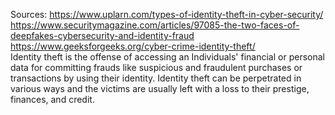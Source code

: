 Sources:
https://www.uplarn.com/types-of-identity-theft-in-cyber-security/
https://www.securitymagazine.com/articles/97085-the-two-faces-of-deepfakes-cybersecurity-and-identity-fraud
https://www.geeksforgeeks.org/cyber-crime-identity-theft/
\
Identity theft is the offense of accessing an Individuals' financial or personal data for committing frauds like suspicious and fraudulent purchases or transactions by using their identity. Identity theft can be perpetrated in various ways and the victims are usually left with a loss to their prestige, finances, and credit.
